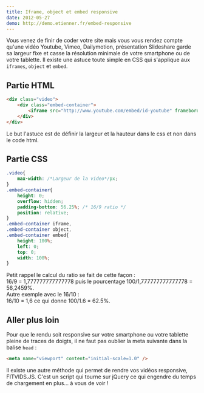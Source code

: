 ```yaml
---
title: Iframe, object et embed responsive 
date: 2012-05-27
demo: http://demo.etienner.fr/embed-responsive
---
```


Vous venez de finir de coder votre site mais vous vous rendez compte qu'une vidéo Youtube, Vimeo, Dailymotion, présentation Slideshare garde sa largeur fixe et casse la résolution minimale de votre smartphone ou de votre tablette. Il existe une astuce toute simple en CSS qui s'applique aux `iframes`, `object` et `embed`.

## Partie HTML

```html
<div class="video">
    <div class="embed-container">
        <iframe src="http://www.youtube.com/embed/id-youtube" frameborder="0" allowfullscreen></iframe>
    </div>
</div>
```

Le but l'astuce est de définir la largeur et la hauteur dans le css et non dans le code html.

## Partie CSS

```css
.video{
    max-width: /*Largeur de la video*/px;
}
.embed-container{
    height: 0;
    overflow: hidden;
    padding-bottom: 56.25%; /* 16/9 ratio */
    position: relative;
}
.embed-container iframe,
.embed-container object,
.embed-container embed{
    height: 100%;
    left: 0;
    top: 0;
    width: 100%;
}
```

Petit rappel le calcul du ratio se fait de cette façon :  
16/9 = 1,777777777777778 puis le pourcentage 100/1,777777777777778 = 56,2459%.  
Autre exemple avec le 16/10 :  
16/10 = 1,6 ce qui donne 100/1.6 = 62.5%.

## Aller plus loin

Pour que le rendu  soit responsive sur votre smartphone ou votre tablette pleine de traces de doigts, il ne faut pas oublier la meta suivante dans la balise `head` :

```html
<meta name="viewport" content="initial-scale=1.0" />
```

Il existe une autre méthode qui permet de rendre vos vidéos responsive, FITVIDS.JS. C'est un script qui tourne sur jQuery ce qui engendre du temps de chargement en plus... à vous de voir !
